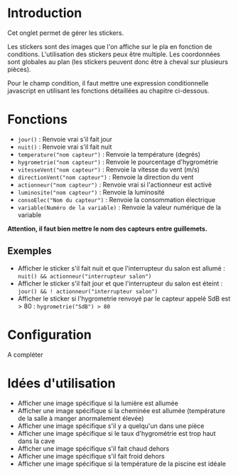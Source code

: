 

# Introduction #
Cet onglet permet de gérer les stickers.

Les stickers sont des images que l'on affiche sur le pla en fonction de conditions. L'utilisation des stickers peux être multiple.
Les coordonnées sont globales au plan (les stickers peuvent donc être à cheval sur plusieurs pièces).

Pour le champ condition, il faut mettre une expression conditionnelle javascript en utilisant les fonctions détaillées au chapitre ci-dessous.

# Fonctions #

  * `jour()` : Renvoie vrai s'il fait jour
  * `nuit()` : Renvoie vrai s'il fait nuit
  * `temperature("nom capteur")` : Renvoie la température (degrés)
  * `hygrometrie("nom capteur")` : Renvoie le pourcentage d'hygrométrie
  * `vitesseVent("nom capteur")` : Renvoie la vitesse du vent (m/s)
  * `directionVent("nom capteur")` : Renvoie la direction du vent
  * `actionneur("nom capteur")` : Renvoie vrai si l'actionneur est activé
  * `luminosite("nom capteur")` : Renvoie la luminosité
  * `consoElec("Nom du capteur")` : Renvoie la consommation électrique
  * `variable(Numéro de la variable)` : Renvoie la valeur numérique de la variable

**Attention, il faut bien mettre le nom des capteurs entre guillemets.**

## Exemples ##

  * Afficher le sticker s'il fait nuit et que l'interrupteur du salon est allumé : `nuit() && actionneur("interrupteur salon")`
  * Afficher le sticker s'il fait jour et que l'interrupteur du salon est éteint : `jour() && ! actionneur("interrupteur salon")`
  * Afficher le sticker si l'hygrometrie renvoyé par le capteur appelé SdB est > 80 : `hygrometrie("SdB") > 80`

# Configuration #

A compléter

# Idées d'utilisation #

  * Afficher une image spécifique si la lumière est allumée
  * Afficher une image spécifique si la cheminée est allumée (température de la salle à manger anormalement élevée)
  * Afficher une image spécifique s'il y a quelqu'un dans une pièce
  * Afficher une image spécifique si le taux d'hygrométrie est trop haut dans la cave
  * Afficher une image spécifique s'il fait chaud dehors
  * Afficher une image spécifique s'il fait froid dehors
  * Afficher une image spécifique si la température de la piscine est idéale
